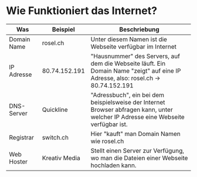 # Wie Funktioniert das Internet?

| Was         | Beispiel      | Beschriebung                                                                                                                       |
|-------------|---------------|------------------------------------------------------------------------------------------------------------------------------------|
| Domain Name | rosel.ch      | Unter diesem Namen ist die Webseite verfügbar im Internet                                                                          |
| IP Adresse  | 80.74.152.191 | "Hausnummer" des Servers, auf dem die Webseite läuft. Ein Domain Name "zeigt" auf eine IP Adresse, also: rosel.ch -> 80.74.152.191 |
| DNS-Server  | Quickline     | "Adressbuch", ein bei dem beispielsweise der Internet Browser abfragen kann, unter welcher IP Adresse eine Webseite verfügbar ist. |
| Registrar   | switch.ch     | Hier "kauft" man Domain Namen wie rosel.ch                                                                                         |
| Web Hoster  | Kreativ Media | Stellt einen Server zur Verfügung, wo man die Dateien einer Webseite hochladen kann.                                               |
